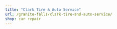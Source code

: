 ```yaml
---
title: "Clark Tire & Auto Service"
url: /granite-falls/clark-tire-and-auto-service/
shop: car repair
---
```

